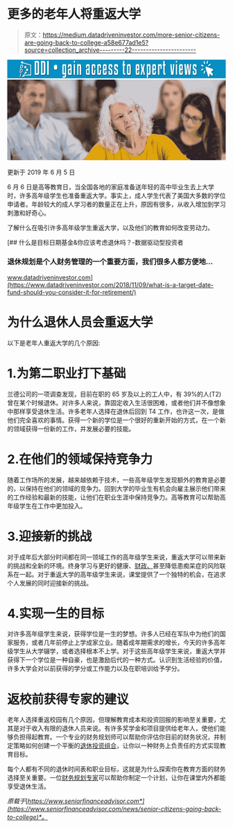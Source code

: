 # 更多的老年人将重返大学

> 原文：<https://medium.datadriveninvestor.com/more-senior-citizens-are-going-back-to-college-a58e677ad1e5?source=collection_archive---------22----------------------->

[![](img/466222bad37661164c8a869e91022821.png)](http://www.track.datadriveninvestor.com/1B9E)![](img/1d2992b4b324fe845236fa444552169c.png)

更新于 2019 年 6 月 5 日

6 月 6 日是高等教育日，当全国各地的家庭准备送年轻的高中毕业生去上大学时，许多高年级学生也准备重返大学。事实上，成人学生代表了美国大多数的学位申请者。年龄较大的成人学习者的数量正在上升，原因有很多，从收入增加到学习刺激和好奇心。

了解什么在吸引许多高年级学生重返大学，以及他们的教育如何改变劳动力。

[](https://www.datadriveninvestor.com/2018/11/09/what-is-a-target-date-fund-should-you-consider-it-for-retirement/) [## 什么是目标日期基金&你应该考虑退休吗？-数据驱动型投资者

### 退休规划是个人财务管理的一个重要方面，我们很多人都方便地…

www.datadriveninvestor.com](https://www.datadriveninvestor.com/2018/11/09/what-is-a-target-date-fund-should-you-consider-it-for-retirement/) 

# 为什么退休人员会重返大学

以下是老年人重返大学的几个原因:

# 1.为第二职业打下基础

兰德公司的一项调查发现，目前在职的 65 岁及以上的工人中，有 39%的人(T2)曾在某个时候退休。对许多人来说，靠固定收入生活很困难，或者他们并不像想象中那样享受退休生活。许多老年人选择在退休后回到 T4 工作，也许这一次，是做他们完全喜欢的事情。获得一个新的学位是一个很好的重新开始的方式，在一个新的领域获得一份新的工作，并发展必要的技能。

# 2.在他们的领域保持竞争力

随着工作场所的发展，越来越依赖于技术，一些高年级学生发现额外的教育是必要的，以保持在他们的领域的竞争力。回到大学的毕业生有机会向雇主展示他们带来的工作经验和最新的技能，让他们在职业生涯中保持竞争力。高等教育可以帮助高年级学生在工作中更加投入。

# 3.迎接新的挑战

对于成年后大部分时间都在同一领域工作的高年级学生来说，重返大学可以带来新的挑战和全新的环境。终身学习与更好的健康、[财政、](https://www.seniorfinanceadvisor.com/news/health-affects-finances)甚至降低患痴呆症的风险联系在一起。对于重返大学的高年级学生来说，课堂提供了一个独特的机会，在追求个人发展的同时迎接新的挑战。

# 4.实现一生的目标

对许多高年级学生来说，获得学位是一生的梦想。许多人已经在军队中为他们的国家服务，或者几年前停止上学成家立业。随着成年期需求的增长，今天的许多高年级学生从大学辍学，或者选择根本不上学。对于这些高年级学生来说，重返大学并获得下一个学位是一种自豪，也是激励后代的一种方式。认识到生活经验的价值，许多大学会对以前获得的学分或工作能力以及在职培训给予学分。

# 返校前获得专家的建议

老年人选择重返校园有几个原因，但理解教育成本和投资回报的影响至关重要，尤其是对于收入有限的退休人员来说。有许多奖学金和项目提供给老年人，使他们能够负担得起教育。一个专业的财务规划师可以帮助你评估你目前的财务状况，并制定策略如何创建一个平衡的[退休投资组合](https://www.seniorfinanceadvisor.com/investments/portfolio-managements)，让你以一种财务上负责任的方式实现教育目标。

每个人都有不同的退休时间表和职业目标，这就是为什么探索你在教育方面的财务选择至关重要。一位[财务规划专家](https://www.seniorfinanceadvisor.com/resources/how-to-find-a-financial-advisor)可以帮助你制定一个计划，让你在课堂内外都能享受退休生活。

*原载于*[*https://www.seniorfinanceadvisor.com*](https://www.seniorfinanceadvisor.com/news/senior-citizens-going-back-to-college)*。*